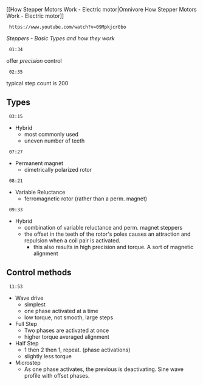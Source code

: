 [[How Stepper Motors Work - Electric motor|Omnivore How Stepper Motors Work - Electric motor]]

```timestamp-url 
 https://www.youtube.com/watch?v=09Mpkjcr0bo
 ```

*Steppers - Basic Types and how they work*

```timestamp 
 01:34
 ```
offer *precision* control

```timestamp 
 02:35
 ```
typical step count is 200

## Types
```timestamp 
 03:15
 ```
- Hybrid
	- most commonly used
	- uneven number of teeth
```timestamp 
 07:27
 ```
- Permanent magnet 
	- dimetrically polarized rotor
```timestamp 
 08:21
 ```
- Variable Reluctance
	- ferromagnetic rotor (rather than a perm. magnet)
```timestamp 
 09:33
 ```
- Hybrid
	- combination of variable reluctance and perm. magnet steppers
	- the offset in the teeth of the rotor's poles causes an attraction and repulsion when a coil pair is activated.
		- this also results in high precision and torque. A sort of magnetic alignment

## Control methods
```timestamp 
 11:53
 ```
- Wave drive
	- simplest
	- one phase activated at a time
	- low torque, not smooth, large steps
- Full Step
	- Two phases are activated at once
	- higher torque averaged alignment
- Half Step
	- 1 then 2 then 1, repeat. (phase activations)
	- slightly less torque
- Microstep
	- As one phase activates, the previous is deactivating. Sine wave profile with offset phases.